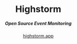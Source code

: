 <div align="center">
    <h1 align="center">Highstorm</h1>
    <h5>Open Source Event Monitoring</h5>
</div>

<div align="center">
  <a href="https://highstorm.app?ref=github">highstorm.app</a>
</div>
<br/>

